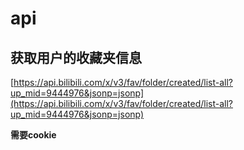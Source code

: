 

# api

## 获取用户的收藏夹信息

[https://api.bilibili.com/x/v3/fav/folder/created/list-all?up_mid=9444976&jsonp=jsonp](https://api.bilibili.com/x/v3/fav/folder/created/list-all?up_mid=9444976&jsonp=jsonp)

**需要cookie**

